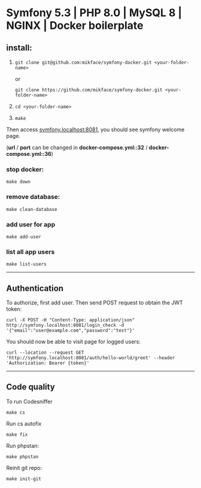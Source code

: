 # Symfony 5.3 | PHP 8.0 | MySQL 8 | NGINX | Docker boilerplate

## install:

1) `git clone git@github.com:mikface/symfony-docker.git <your-folder-name>` 

    or

    `git clone https://github.com/mikface/symfony-docker.git <your-folder-name>`

2) `cd <your-folder-name>`

3) `make`

Then access [symfony.localhost:8081](http://symfony.localhost:8081), you should see symfony welcome page.

(**url** / **port** can be changed in **docker-compose.yml::32** / **docker-compose.yml::36**)

### stop docker:

`make down`

### remove database:

`make clean-database`

### add user for app

`make add-user`

### list all app users

`make list-users`

---

## Authentication

To authorize, first add user. Then send POST request to obtain the JWT token:

`curl -X POST -H "Content-Type: application/json" http://symfony.localhost:8081/login_check -d '{"email":"user@example.com","password":"test"}'`

You should now be able to visit page for logged users:

`curl --location --request GET 'http://symfony.localhost:8081/auth/hello-world/greet' --header 'Authorization: Bearer {token}'`

---

## Code quality

To run Codesniffer

`make cs`

Run cs autofix

`make fix`

Run phpstan:

`make phpstan`

Reinit git repo:

`make init-git`
